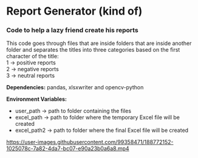 # Report Generator (kind of)
### Code to help a lazy friend create his reports

This code goes through files that are inside folders that are inside another folder 
and separates the titles into three categories based on the first character of the title: </br>
1 -> positive reports </br>
2 -> negative reports </br>
3 -> neutral reports </br>

**Dependencies:** pandas, xlsxwriter and opencv-python </br>

**Environment Variables:** </br>
- user_path -> path to folder containing the files </br>
- excel_path -> path to folder where the temporary Excel file will be created </br>
- excel_path2 -> path to folder where the final Excel file will be created </br>

https://user-images.githubusercontent.com/99358471/188772152-1025078c-7a82-4da7-bc07-e90a23b0a6a8.mp4
